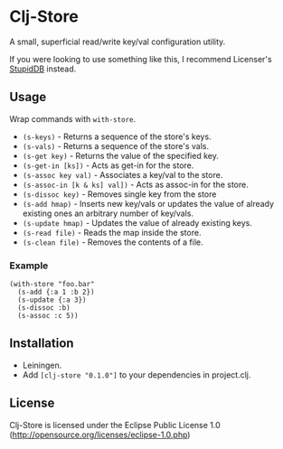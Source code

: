 # Clj-Store

A small, superficial read/write key/val configuration utility.

If you were looking to use something like this, I recommend Licenser's [StupidDB](http://github.com/licenser/stupiddb) instead.

## Usage

Wrap commands with `with-store`.

* `(s-keys)`                   - Returns a sequence of the store's keys.
* `(s-vals)`                   - Returns a sequence of the store's vals.
* `(s-get key)`                - Returns the value of the specified key.
* `(s-get-in [ks])`            - Acts as get-in for the store.
* `(s-assoc key val)`          - Associates a key/val to the store.
* `(s-assoc-in [k & ks] val])` - Acts as assoc-in for the store.
* `(s-dissoc key)`             - Removes single key from the store
* `(s-add hmap)`               - Inserts new key/vals or updates the value of already existing ones an arbitrary number of key/vals.
* `(s-update hmap)`            - Updates the value of already existing keys.
* `(s-read file)`              - Reads the map inside the store.
* `(s-clean file)`             - Removes the contents of a file.

### Example

    (with-store "foo.bar"
      (s-add {:a 1 :b 2})
      (s-update {:a 3})
      (s-dissoc :b)
      (s-assoc :c 5))

## Installation

- Leiningen.
- Add `[clj-store "0.1.0"]` to your dependencies in project.clj.

## License

Clj-Store is licensed under the Eclipse Public License 1.0 (http://opensource.org/licenses/eclipse-1.0.php)
